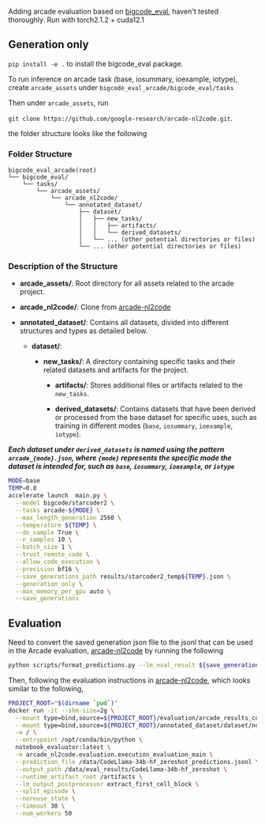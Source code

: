 
Adding arcade evaluation based on [bigcode_eval](https://github.com/bigcode-project/bigcode-evaluation-harness/tree/main), haven't tested thoroughly.
Run with torch2.1.2 + cuda12.1

## Generation only
`pip install -e .` to install the bigcode_eval package.

To run inference on arcade task (base, iosummary, ioexample, iotype), create `arcade_assets` under `bigcode_eval_arcade/bigcode_eval/tasks`

Then under `arcade_assets`, run 

`git clone https://github.com/google-research/arcade-nl2code.git`.

the folder structure looks like the following

### Folder Structure
```
bigcode_eval_arcade(root)
└── bigcode_eval/
    └── tasks/
        └── arcade_assets/
            └── arcade_nl2code/
                └── annotated_dataset/
                    ├── dataset/
                    │   ├── new_tasks/
                    │   │   ├── artifacts/
                    │   │   └── derived_datasets/
                    │   └── ... (other potential directories or files)
                    └── ... (other potential directories or files)
```

### Description of the Structure

- **arcade_assets/**: Root directory for all assets related to the arcade project. 
  
- **arcade_nl2code/**: Clone from [arcade-nl2code](https://github.com/google-research/arcade-nl2code.git)

- **annotated_dataset/**: Contains all datasets, divided into different structures and types as detailed below.

  - **dataset/**:
  
    - **new_tasks/**: A directory containing specific tasks and their related datasets and artifacts for the project.
    
      - **artifacts/**: Stores additional files or artifacts related to the `new_tasks`. 
      
      - **derived_datasets/**: Contains datasets that have been derived or processed from the base dataset for specific uses, such as training in different modes (`base`, `iosummary`, `ioexample`, `iotype`).

***Each dataset under `derived_datasets` is named using the pattern `arcade_{mode}.json`, where `{mode}` represents the specific mode the dataset is intended for, such as `base`, `iosummary`, `ioexample`, or `iotype`***

```bash
MODE=base
TEMP=0.8
accelerate launch  main.py \
  --model bigcode/starcoder2 \
  --tasks arcade-${MODE} \
  --max_length_generation 2560 \
  --temperature ${TEMP} \
  --do_sample True \
  --n_samples 10 \
  --batch_size 1 \
  --trust_remote_code \
  --allow_code_execution \
  --precision bf16 \
  --save_generations_path results/starcoder2_temp${TEMP}.json \
  --generation_only \
  --max_memory_per_gpu auto \
  --save_generations
```

## Evaluation

Need to convert the saved generation json file to the jsonl that can be used in the Arcade evaluation, [arcade-nl2code](https://github.com/google-research/arcade-nl2code.git)
by running the following
```bash
python scripts/format_predictions.py --lm_eval_result ${save_generations_path}
```

Then, following the evaluation instructions in [arcade-nl2code](https://github.com/google-research/arcade-nl2code.git), which looks similar to the following,

```bash
PROJECT_ROOT="$(dirname `pwd`)"
docker run -it --shm-size=2g \
  --mount type=bind,source=${PROJECT_ROOT}/evaluation/arcade_results_codellama,target=/data \
  --mount type=bind,source=${PROJECT_ROOT}/annotated_dataset/dataset/new_tasks/artifacts,target=/artifacts \
  -w / \
  --entrypoint /opt/conda/bin/python \
  notebook_evaluator:latest \
  -m arcade_nl2code.evaluation.execution_evaluation_main \
  --prediction_file /data/CodeLlama-34b-hf_zeroshot_predictions.jsonl \
  --output_path /data/eval_results/CodeLlama-34b-hf_zeroshot \
  --runtime_artifact_root /artifacts \
  --lm_output_postprocessor extract_first_cell_block \
  --split_episode \
  --noreuse_state \
  --timeout 30 \
  --num_workers 50
```
